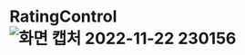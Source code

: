 # RatingControl![화면 캡처 2022-11-22 230156](https://user-images.githubusercontent.com/92089428/203333787-e75b8b9e-80a8-4d61-bb5d-72e1d58aa08d.png)

